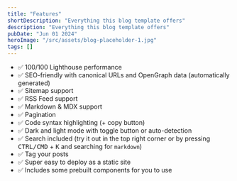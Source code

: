 ```yaml
---
title: "Features"
shortDescription: "Everything this blog template offers"
description: "Everything this blog template offers"
pubDate: "Jun 01 2024"
heroImage: "/src/assets/blog-placeholder-1.jpg"
tags: []
---
```


- ✅ 100/100 Lighthouse performance
- ✅ SEO-friendly with canonical URLs and OpenGraph data (automatically generated)
- ✅ Sitemap support
- ✅ RSS Feed support
- ✅ Markdown & MDX support
- ✅ Pagination
- ✅ Code syntax highlighting (+ copy button)
- ✅ Dark and light mode with toggle button or auto-detection
- ✅ Search included (try it out in the top right corner or by pressing <kbd>CTRL/CMD</kbd> + <kbd>K</kbd> and searching for `markdown`)
- ✅ Tag your posts
- ✅ Super easy to deploy as a static site
- ✅ Includes some prebuilt components for you to use
